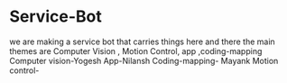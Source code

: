# Service-Bot
we are making a service bot that carries things here and there
the main themes are Computer Vision , Motion Control, app ,coding-mapping
Computer vision-Yogesh
App-Nilansh
Coding-mapping- Mayank
Motion control-
